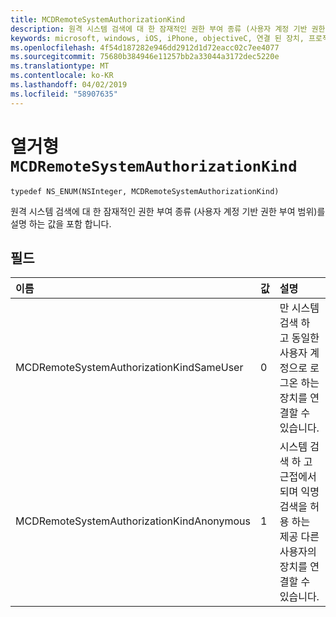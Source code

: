 ```yaml
---
title: MCDRemoteSystemAuthorizationKind
description: 원격 시스템 검색에 대 한 잠재적인 권한 부여 종류 (사용자 계정 기반 권한 부여 범위)를 설명 하는 값을 포함 합니다.
keywords: microsoft, windows, iOS, iPhone, objectiveC, 연결 된 장치, 프로젝트 로마
ms.openlocfilehash: 4f54d187282e946dd2912d1d72eacc02c7ee4077
ms.sourcegitcommit: 75680b384946e11257bb2a33044a3172dec5220e
ms.translationtype: MT
ms.contentlocale: ko-KR
ms.lasthandoff: 04/02/2019
ms.locfileid: "58907635"
---
```

# <a name="enum-mcdremotesystemauthorizationkind"></a>열거형 `MCDRemoteSystemAuthorizationKind` 

```
typedef NS_ENUM(NSInteger, MCDRemoteSystemAuthorizationKind)
```  

원격 시스템 검색에 대 한 잠재적인 권한 부여 종류 (사용자 계정 기반 권한 부여 범위)를 설명 하는 값을 포함 합니다. 

## <a name="fields"></a>필드

| 이름                              | 값 | 설명                    |
|:----------------------------------|:------|:-------------------------------|
| MCDRemoteSystemAuthorizationKindSameUser   | 0     | 만 시스템 검색 하 고 동일한 사용자 계정으로 로그온 하는 장치를 연결할 수 있습니다.   |
| MCDRemoteSystemAuthorizationKindAnonymous | 1     | 시스템 검색 하 고 근접에서 되며 익명 검색을 허용 하는 제공 다른 사용자의 장치를 연결할 수 있습니다.  |

